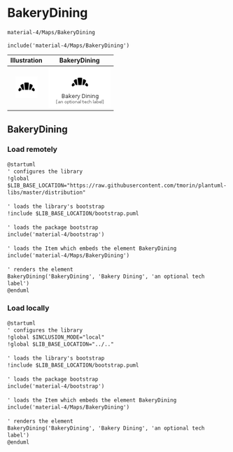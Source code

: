 # BakeryDining


```text
material-4/Maps/BakeryDining
```

```text
include('material-4/Maps/BakeryDining')
```



| Illustration | BakeryDining |
| :---: | :---: |
| ![illustration for Illustration](../../material-4/Maps/BakeryDining.png) | ![illustration for BakeryDining](../../material-4/Maps/BakeryDining.Local.png) |




## BakeryDining

### Load remotely
```plantuml
@startuml
' configures the library
!global $LIB_BASE_LOCATION="https://raw.githubusercontent.com/tmorin/plantuml-libs/master/distribution"

' loads the library's bootstrap
!include $LIB_BASE_LOCATION/bootstrap.puml

' loads the package bootstrap
include('material-4/bootstrap')

' loads the Item which embeds the element BakeryDining
include('material-4/Maps/BakeryDining')

' renders the element
BakeryDining('BakeryDining', 'Bakery Dining', 'an optional tech label')
@enduml
```

### Load locally
```plantuml
@startuml
' configures the library
!global $INCLUSION_MODE="local"
!global $LIB_BASE_LOCATION="../.."

' loads the library's bootstrap
!include $LIB_BASE_LOCATION/bootstrap.puml

' loads the package bootstrap
include('material-4/bootstrap')

' loads the Item which embeds the element BakeryDining
include('material-4/Maps/BakeryDining')

' renders the element
BakeryDining('BakeryDining', 'Bakery Dining', 'an optional tech label')
@enduml
```

